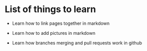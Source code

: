 # List of things to learn # 

- Learn how to link pages together in markdown 

- Learn how to add pictures in markdown 

- Learn how branches merging and pull requests work in github 

